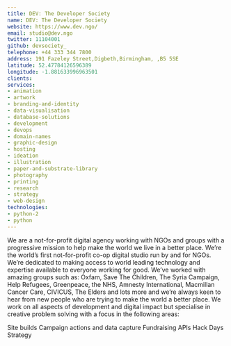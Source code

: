 ```yaml
---
title: DEV: The Developer Society
name: DEV: The Developer Society
website: https://www.dev.ngo/
email: studio@dev.ngo
twitter: 11104001
github: devsociety_
telephone: +44 333 344 7800
address: 191 Fazeley Street,Digbeth,Birmingham, ,B5 5SE
latitude: 52.47784126596389
longitude: -1.881633996963501
clients:
services:
- animation
- artwork
- branding-and-identity
- data-visualisation
- database-solutions
- development
- devops
- domain-names
- graphic-design
- hosting
- ideation
- illustration
- paper-and-substrate-library
- photography
- printing
- research
- strategy
- web-design
technologies:
- python-2
- python
---
```


We are a not-for-profit digital agency working with NGOs and groups with a progressive mission to help make the world we live in a better place.
We’re the world’s first not-for-profit co-op digital studio run by and for NGOs. We’re dedicated to making access to world leading technology and expertise available to everyone working for good. We’ve worked with amazing groups such as: Oxfam, Save The Children, The Syria Campaign, Help Refugees, Greenpeace, the NHS, Amnesty International, Macmillan Cancer Care, CIVICUS, The Elders and lots more and we’re always keen to hear from new people who are trying to make the world a better place.
We work on all aspects of development and digital impact but specialise in creative problem solving with a focus in the following areas:

Site builds
Campaign actions and data capture
Fundraising
APIs
Hack Days
Strategy